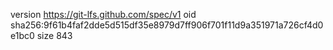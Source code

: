 version https://git-lfs.github.com/spec/v1
oid sha256:9f61b4faf2dde5d515df35e8979d7ff906f701f11d9a351971a726cf4d0e1bc0
size 843
